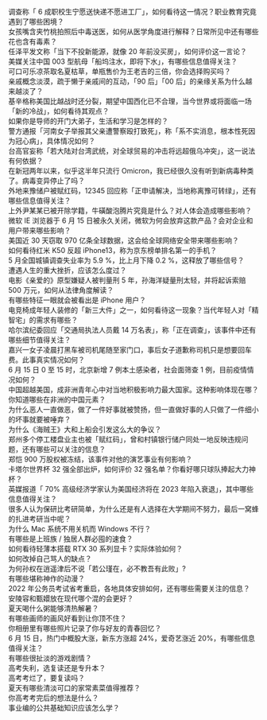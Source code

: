 调查称「 6 成职校生宁愿送快递不愿进工厂」，如何看待这一情况？职业教育究竟遇到了哪些困境？  
女孩嘴含夹竹桃拍照后中毒送医，如何从医学角度进行解释？日常所见中还有哪些花也含有毒素？  
任泽平发文称「当下不投新能源，就像 20 年前没买房」，如何评价这一言论？  
美媒关注中国 003 型航母「船坞注水，即将下水」，有哪些信息值得关注？  
可口可乐凉茶取名夏枯草，单瓶售价为王老吉的三倍，你会选择购买吗？  
亲戚概念淡漠，疏于懒于亲戚间的互动，「90 后」「00 后」的亲缘关系为什么越来越淡了？  
基辛格称美国比越战时还分裂，期望中国西化已不合理，当今世界或将面临一场「新的冷战」，如何看待其观点？  
如果你是导师的开门大弟子，生活和学习是怎样的？  
警方通报「河南女子举报其父亲遭警察殴打致死」，称「系不实消息，根本性死因为冠心病」，具体情况如何？  
台高官妄称「若大陆对台湾武统，对全球贸易的冲击将远超俄乌冲突」，这一说法有何依据？  
在新冠两年以来，似乎这半年只流行 Omicron，我已经很久没有听到新病毒种类了。病毒变异停止了吗？  
外地来豫储户被赋红码，12345 回应称「正申请解决，当地称离豫可转绿」，还有哪些信息值得关注？  
上外尹某某已被开除学籍，牛磺酸泡腾片究竟是什么？对人体会造成哪些影响？  
微软 IE 浏览器于 6 月 15 日被永久关闭，微软为何会放弃这款产品？会对企业和用户带来哪些影响？  
美国近 30 天窃取 970 亿条全球数据，这会给全球网络安全带来哪些影响？  
如何看待红米 K50 反超 iPhone13，称为京东榜单排名第一的手机？  
5 月全国城镇调查失业率为 5.9 %，比上月下降 0.2 %，这释放了哪些信号？  
遭遇人生的重大挫折，应该怎么度过？  
电影《亲爱的》原型嫌疑人被判量刑 5 年，孙海洋疑量刑太轻，并将起诉索赔 500 万元，如何从法律角度解读？  
有哪些特征一眼就会被看出是 iPhone 用户？  
电竞椅成年轻人装修的「新三大件」之一，如何看待这一现象？当代年轻人对「精智宅」的需求有哪些？  
哈尔滨纪委回应「交通局执法人员戴 14 万名表」，称「正在调查」，该事件中还有哪些细节值得关注？  
嘉兴一女子凌晨打黑车被司机尾随至家门口，事后女子道歉称司机只是想要回车费。此事真实情况如何？  
6 月 15 日 0 至 15 时，北京新增 7 例本土感染者，社会面筛查 1 例，目前疫情情况如何？  
中国超越美国，成非洲青年心中对当地积极影响力最大国家。这种影响体现在哪？你知道哪些在非洲的中国元素？  
为什么恶人一直做恶，做了一件好事就被赞扬，但一直做好事的人只做了一件细小的坏事就要被唾弃？  
为什么《海贼王》大和上船会引发这么大的争议？  
郑州多个停工楼盘业主也被「赋红码」，曾和村镇银行储户同处一地反映违规问题，还有哪些可以关注的信息？  
郑恺 900 万股权被冻结，该事件对他的演艺事业有何影响？  
卡塔尔世界杯 32 强全部出炉​，如何评价 32 强名单？你看好哪只球队捧起大力神杯？  
英媒报道「 70% 高级经济学家认为美国经济将在 2023 年陷入衰退」，其中哪些信息值得关注？  
很多人认为保研比考研简单，为什么还是有人选择在大学期间不努力，最后一窝蜂的扎进考研当中呢？  
为什么 Mac 系统不用关机而 Windows 不行？  
有哪些是上班族 / 独居人群必囤的速食？  
如何看待轻薄本搭载 RTX 30 系列显卡？实际体验如何？  
如何改掉自己骂人的缺点？  
为何孙权在逍遥津后不说「若公瑾在，必不教吾有此败」?  
有哪些堪称神作的动漫？  
2022 年公务员考试省考重启，各地具体安排如何，还有哪些需要关注的信息？  
安陵容和甄嬛放在现代哪个混的会更好？  
夏天喝什么粥能够清热解暑？  
有哪些画师的画风好看到让你顶不住？  
你相册里有哪些照片记录了你与好友的青春回忆？  
6 月 15 日，热门中概股大涨，新东方涨超 24%，爱奇艺涨近 20%，有哪些信息值得关注？  
有哪些很扯淡的游戏剧情？  
高考失利，选复读还是专升本？  
高考考烂了，要复读吗？  
夏天有哪些清淡可口的家常素菜值得推荐？  
你高考考完后的想法是什么？  
事业编的公共基础知识应该怎么学？  
